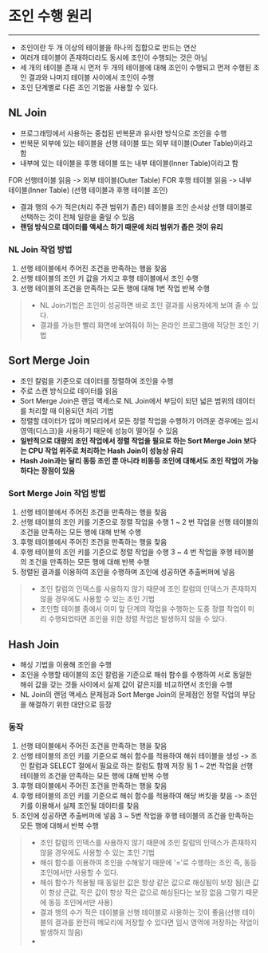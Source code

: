 # 조인 수행 원리

---

- 조인이란 두 개 이상의 테이블을 하나의 집합으로 만드는 연산
- 여러개 테이블이 존재하더라도 동시에 조인이 수행되는 것은 아님
- 세 개의 테이블 존재 시 먼저 두 개의 테이블에 대해 조인이 수행되고 먼저 수행된 조인 결과와 나머지 테이블 사이에서 조인이 수행
- 조인 단계별로 다른 조인 기법을 사용할 수 있다.

## NL Join
- 프로그래밍에서 사용하는 중첩된 반복문과 유사한 방식으로 조인을 수행
- 반복문 외부에 있는 테이블을 선행 테이블 또는 외부 테이블(Outer Table)이라고 함
- 내부에 있는 테이블을 후행 테이블 또는 내부 테이블(Inner Table)이라고 함

FOR 선행테이블 읽음 -> 외부 테이블(Outer Table) FOR 후행 테이블 읽음 -> 내부 테이블(Inner Table) (선행 테이블과 후행 테이블 조인)

- 결과 행의 수가 적은(처리 주관 범위가 좁은) 테이블을 조인 순서상 선행 테이블로 선택하는 것이 전체 일량을 줄일 수 있음
- **랜덤 방식으로 데이터를 액세스 하기 때문에 처리 범위가 좁은 것이 유리**

### NL Join 작업 방법
1. 선행 테이블에서 주어진 조건을 만족하는 행을 찾음
2. 선행 테이블의 조인 키 값을 가지고 후행 테이블에서 조인 수행
3. 선행 테이블의 조건을 만족하는 모든 행에 대해 1번 작업 반복 수행

> - NL Join기법은 조인이 성공하면 바로 조인 결과를 사용자에게 보여 줄 수 있다.
> - 결과를 가능한 빨리 화면에 보여줘야 하는 온라인 프로그램에 적당한 조인 기법

## Sort Merge Join
- 조인 칼럼을 기준으로 데이터를 정렬하여 조인을 수행
- 주로 스캔 방식으로 데이터를 읽음
- Sort Merge Join은 랜덤 액세스로 NL Join에서 부담이 되던 넓은 범위의 데이터를 처리할 때 이용되던 처리 기법
- 정렬할 데이터가 많아 메모리에서 모든 정렬 작업을 수행하기 어려운 경우에는 임시 영역(디스크)을 사용하기 때문에 성능이 떨어질 수 있음
- **일반적으로 대량의 조인 작업에서 정렬 작업을 필요로 하는 Sort Merge Join 보다는 CPU 작업 위주로 처리하는 Hash Join이 성능상 유리**
- **Hash Join과는 달리 동등 조인 뿐 아니라 비동등 조인에 대해서도 조인 작업이 가능하다는 장점이 있음**

### Sort Merge Join 작업 방법
1. 선행 테이블에서 주어진 조건을 만족하는 행을 찾음
2. 선행 테이블의 조인 키를 기준으로 정렬 작업을 수행 1 ~ 2 번 작업을 선행 테이블의 조건을 만족하는 모든 행에 대해 반복 수행
3. 후행 테이블에서 주어진 조건을 만족하는 행을 찾음
4. 후행 테이블의 조인 키를 기준으로 정렬 작업을 수행 3 ~ 4 번 작업을 후행 테이블의 조건을 만족하는 모든 행에 대해 반복 수행
5. 정렬된 결과를 이용하여 조인을 수행하며 조인에 성공하면 추출버퍼에 넣음

> - 조인 칼럼의 인덱스를 사용하지 않기 때문에 조인 칼럼의 인덱스가 존재하지 않을 경우에도 사용할 수 있는 조인 기법
> - 조인할 테이블 중에서 이미 앞 단계의 작업을 수행하는 도중 정렬 작업이 미리 수행되었따면 조인을 위한 정렬 작업은 발생하지 않을 수 있다.

## Hash Join
- 해싱 기법을 이용해 조인을 수행
- 조인을 수행할 테이블의 조인 칼럼을 기준으로 해쉬 함수를 수행하여 서로 동일한 해쉬 값을 갖는 것들 사이에서 실제 값이 같은지를 비교하면서 조인을 수행
- NL Join의 랜덤 액세스 문제점과 Sort Merge Join의 문제점인 정렬 작업의 부담을 해결하기 위한 대안으로 등장

### 동작
1. 선행 테이블에서 주어진 조건을 만족하는 행을 찾음
2. 선행 테이블의 조인 키를 기준으로 해쉬 함수를 적용하여 해쉬 테이블을 생성 -> 조인 칼럼과 SELECT 절에서 필요로 하는 칼럼도 함께 저장 됨 1 ~ 2번 작업을 선행 테이블의 조건을 만족하는 모든 행에 대해 반복 수행
3. 후행 테이블에서 주어진 조건을 만족하는 행을 찾음
4. 후행 테이블의 조인 키를 기준으로 해쉬 함수를 적용하여 해당 버킷을 찾음 -> 조인 키를 이용해서 실제 조인될 데이터를 찾음
5. 조인에 성공하면 추출버퍼에 넣음 3 ~ 5번 작업을 후행 테이블의 조건을 만족하는 모든 행에 대해서 반복 수행

> - 조인 칼럼의 인덱스를 사용하지 않기 때문에 조인 칼럼의 인덱스가 존재하지 않을 경우에도 사용할 수 있는 조인 기법
> - 해쉬 함수를 이용하여 조인을 수해앟기 때문에 '='로 수행하는 조인 즉, 동등 조인에서만 사용할 수 있다.
> - 해쉬 함수가 적용될 때 동일한 값은 항상 같은 값으로 해싱됨이 보장 됨(큰 값이 항상 큰값, 작은 값이 항상 작은 값으로 해싱된다는 보장 없음 그렇기 때문에 동등 조인에서만 사용)
> - 결과 행의 수가 적은 테이블을 선행 테이블로 사용하는 것이 좋음(선행 테이블의 결과를 완전히 메모리에 저장할 수 있다면 임시 영역에 저장하는 작업이 발생하지 않음)
> - 

